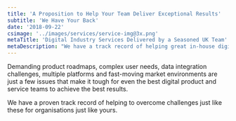 ```yaml
---
title: 'A Proposition to Help Your Team Deliver Exceptional Results'
subtitle: 'We Have Your Back'
date: '2018-09-22'
csimage: '../images/services/service-img@3x.png'
metaTitle: 'Digital Industry Services Delivered by a Seasoned UK Team'
metaDescription: "We have a track record of helping great in-house digital teams to achieve better results. Find out how we can help you get to market quicker..."
---
```


Demanding product roadmaps, complex user needs, data integration challenges, multiple platforms and fast-moving market environments are just a few issues that make it tough for even the best digital product and service teams to achieve the best results.

We have a proven track record of helping to overcome challenges just like these for organisations just like yours.
